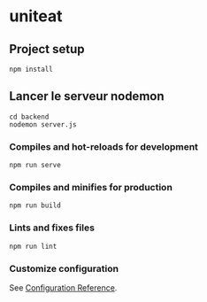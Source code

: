 # uniteat

## Project setup
```
npm install

```

## Lancer le serveur nodemon
```
cd backend
nodemon server.js

```

### Compiles and hot-reloads for development
```
npm run serve
```

### Compiles and minifies for production
```
npm run build
```

### Lints and fixes files
```
npm run lint
```

### Customize configuration
See [Configuration Reference](https://cli.vuejs.org/config/).
